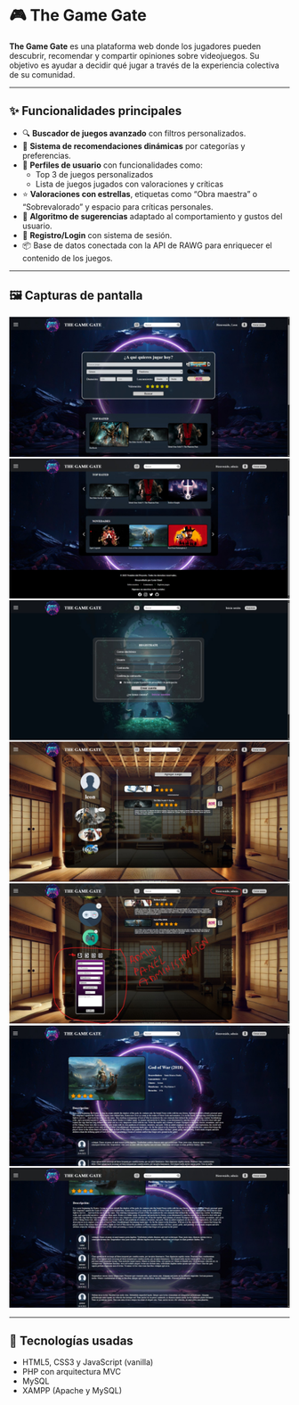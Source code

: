 # 🎮 The Game Gate

**The Game Gate** es una plataforma web donde los jugadores pueden descubrir, recomendar y compartir opiniones sobre videojuegos. Su objetivo es ayudar a decidir qué jugar a través de la experiencia colectiva de su comunidad.

---

## ✨ Funcionalidades principales

- 🔍 **Buscador de juegos avanzado** con filtros personalizados.
- 🎯 **Sistema de recomendaciones dinámicas** por categorías y preferencias.
- 👤 **Perfiles de usuario** con funcionalidades como:
  - Top 3 de juegos personalizados
  - Lista de juegos jugados con valoraciones y críticas
- ⭐ **Valoraciones con estrellas**, etiquetas como “Obra maestra” o “Sobrevalorado” y espacio para críticas personales.
- 🧠 **Algoritmo de sugerencias** adaptado al comportamiento y gustos del usuario.
- 🔐 **Registro/Login** con sistema de sesión.
- 📦 Base de datos conectada con la API de RAWG para enriquecer el contenido de los juegos.

---

## 🖼️ Capturas de pantalla

![Home](multimedia/capturas_repositorio/home.jpg)
![Carruseles y footer](multimedia/capturas_repositorio/carruseles_footer.jpg)
![Registro y login](multimedia/capturas_repositorio/registro_login.jpg)
![Perfil](multimedia/capturas_repositorio/perfil.jpg)
![Admin. Panel de administración](multimedia/capturas_repositorio/admin.jpg)
![Ficha de juego](multimedia/capturas_repositorio/ficha_juego.jpg)
![Cometarios de los usuarios](multimedia/capturas_repositorio/comentarios.jpg)

---

## 🚀 Tecnologías usadas

- HTML5, CSS3 y JavaScript (vanilla)
- PHP con arquitectura MVC
- MySQL
- XAMPP (Apache y MySQL)
